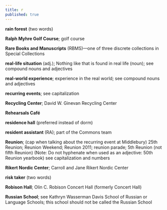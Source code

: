 ```yaml
---
title: r
published: true
---
```


**rain forest** (two words)

**Ralph Myhre Golf Course**; golf course

**Rare Books and Manuscripts** (RBMS)—one of three discrete collections in Special Collections 

**real-life situation** (adj.); Nothing like that is found in real life (noun); see compound nouns and adjectives

**real-world experience**; experience in the real world; see compound nouns and adjectives

**recurring events**; see capitalization

**Recycling Center**; David W. Ginevan Recycling Center

**Rehearsals Café**

**residence hall** (preferred instead of dorm)

**resident assistant** (RA); part of the Commons team

**Reunion**; (cap when talking about the recurring event at Middlebury) 25th Reunion; Reunion Weekend; Reunion 2011; reunion parade; 5th Reunion (not fifth Reunion) (Note: Do not hyphenate when used as an adjective: 50th Reunion yearbook) see capitalization and numbers

**Rikert Nordic Center**; Carroll and Jane Rikert Nordic Center

**risk taker** (two words)

**Robison Hall**; Olin C. Robison Concert Hall (formerly Concert Hall)

**Russian School**; see Kathryn Wasserman Davis School of Russian or Language Schools; this school should not be called the Russian School
